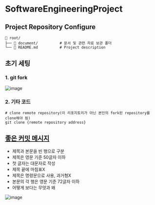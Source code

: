 # SoftwareEngineeringProject

## Project Repository Configure
```
📁 root/
├── 📁 document/          # 문서 및 관련 자료 보관 폴더
└── 📄 README.md          # Project description
```
## 초기 세팅
### 1. git fork
![image](https://github.com/user-attachments/assets/80081f90-afcd-4a4a-87ee-c5b01a6039a7)
### 2. 기타 코드
```
# clone remote repository(이 리포지토리가 아닌 본인의 fork된 repository를 clone해야 됨)
git clone {remote repository address}
```

## [좋은 커밋 메시지](https://jane-aeiou.tistory.com/93)
- 제목과 본문을 빈 행으로 구분
- 제목은 영문 기준 50글자 이하
- 첫 글자는 대문자로 작성
- 제목 끝에 마침표X
- 제목은 명령문으로 사용, 과거형X
- 본문의 각 행은 영문 기준 72글자 이하
- 어떻게 보다는 무엇과 왜

![image](https://github.com/user-attachments/assets/df71a5ce-2174-4795-87e0-77655f700e75)
